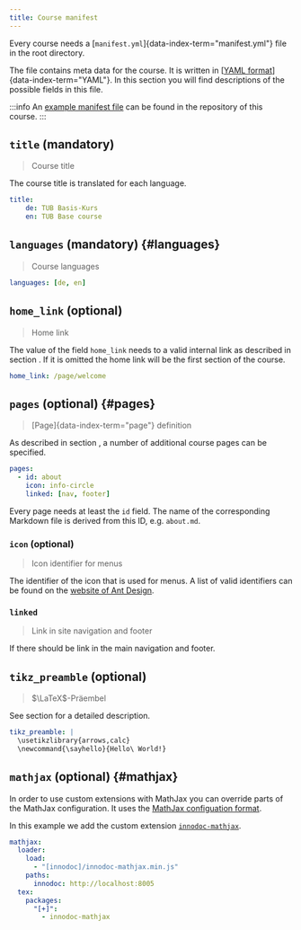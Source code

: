```yaml
---
title: Course manifest
---
```


Every course needs a [`manifest.yml`]{data-index-term="manifest.yml"} file in
the root directory.

The file contains meta data for the course. It is written in
[[YAML format](http://yaml.org/)]{data-index-term="YAML"}. In this section you
will find descriptions of the possible fields in this file.

:::info
An
[example manifest file](https://git.tu-berlin.de/innodoc/tub_base/blob/master/manifest.yml)
can be found in the repository of this course.
:::

## `title` (mandatory)

> Course title

The course title is translated for each language.

```yaml
title:
    de: TUB Basis-Kurs
    en: TUB Base course
```

## `languages` (mandatory) {#languages}

> Course languages

```yaml
languages: [de, en]
```

## `home_link` (optional)

> Home link

The value of the field `home_link` needs to a valid internal link as described
in section [](/section/02-elements/02-links/01-internal). If it is omitted the
home link will be the first section of the course.

```yaml
home_link: /page/welcome
```

## `pages` (optional) {#pages}

> [Page]{data-index-term="page"} definition

As described in section [](/section/01-project/01-folders#pages), a number of
additional course pages can be specified.

```yaml
pages:
  - id: about
    icon: info-circle
    linked: [nav, footer]
```

Every page needs at least the `id` field. The name of the corresponding
Markdown file is derived from this ID, e.g. `about.md`.

### `icon` (optional)

> Icon identifier for menus

The identifier of the icon that is used for menus. A list of valid identifiers
can be found on the
[website of Ant Design](https://ant.design/components/icon/).

### `linked`

> Link in site navigation and footer

If there should be link in the main navigation and footer.

## `tikz_preamble` (optional)

> $\LaTeX$-Präembel

See section [](/section/02-elements/04-media/01-pgf-tikz#tikz_preamble) for a
detailed description.

```yaml
tikz_preamble: |
  \usetikzlibrary{arrows,calc}
  \newcommand{\sayhello}{Hello\ World!}
```

## `mathjax` (optional) {#mathjax}

In order to use custom extensions with MathJax you can override parts of the
MathJax configuration. It uses the
[MathJax configuation format](https://docs.mathjax.org/en/latest/options/index.html).

In this example we add the custom extension
[`innodoc-mathjax`](/section/02-elements/03-formulas#innodoc-mathjax).

```yaml
mathjax:
  loader:
    load:
      - "[innodoc]/innodoc-mathjax.min.js"
    paths:
      innodoc: http://localhost:8005
  tex:
    packages:
      "[+]":
        - innodoc-mathjax
```
